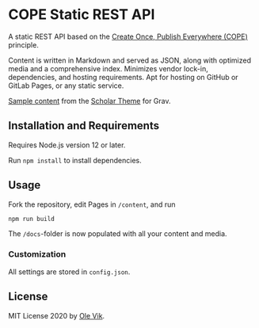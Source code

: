 # COPE Static REST API

A static REST API based on the [Create Once, Publish Everywhere (COPE)](https://www.programmableweb.com/news/cope-create-once-publish-everywhere/2009/10/13) principle.

Content is written in Markdown and served as JSON, along with optimized media and a comprehensive index. Minimizes vendor lock-in, dependencies, and hosting requirements. Apt for hosting on GitHub or GitLab Pages, or any static service.

[Sample content](https://github.com/OleVik/grav-skeleton-scholar/tree/master/user/pages) from the [Scholar Theme](https://github.com/OleVik/grav-theme-scholar) for Grav.

## Installation and Requirements

Requires Node.js version 12 or later.

Run `npm install` to install dependencies.

## Usage

Fork the repository, edit Pages in `/content`, and run

```bash
npm run build
```

The `/docs`-folder is now populated with all your content and media.

### Customization

All settings are stored in `config.json`.

## License

MIT License 2020 by [Ole Vik](https://github.com/olevik).